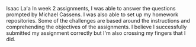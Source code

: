 Isaac Laʻa
In week 2 assignments, I was able to answer the questions prompted by Michael Cassens. I was also able to set up my homework repositories. Some of the challenges are based around the instructions and comprehending the objectives of the assignments. I believe I successfully submitted my assignment correctly but I'm also crossing my fingers that I did.
